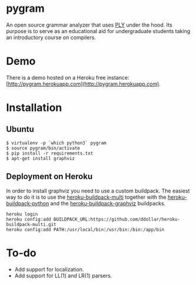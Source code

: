 pygram
======
An open source grammar analyzer that uses [PLY](http://www.dabeaz.com/ply/) under the hood.
Its purpose is to serve as an educational aid for undergraduate students taking an introductory course on compilers.

Demo
====
There is a demo hosted on a Heroku free instance: [http://pygram.herokuapp.com](http://pygram.herokuapp.com).

Installation
============

Ubuntu
------

    $ virtualenv -p `which python3` pygram
    $ source pygram/bin/activate
    $ pip install -r requirements.txt
    $ apt-get install graphviz


Deployment on Heroku
--------------------
In order to install graphviz you need to use a custom buildpack.
The easiest way to do it is to use the [heroku-buildpack-multi](https://github.com/ddollar/heroku-buildpack-multi) together with the [heroku-buildpack-python](https://github.com/heroku/heroku-buildpack-python) and the [heroku-buildpack-graphviz](https://github.com/gokceneraslan/heroku-buildpack-graphviz) buildpacks.

    heroku login
    heroku config:add BUILDPACK_URL:https://github.com/ddollar/heroku-buildpack-multi.git
    heroku config:add PATH:/usr/local/bin:/usr/bin:/bin:/app/bin

To-do
=====
* Add support for localization.
* Add support for LL(1) and LR(1) parsers.
